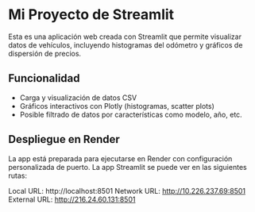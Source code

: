 # Mi Proyecto de Streamlit

Esta es una aplicación web creada con Streamlit que permite visualizar datos de vehículos, incluyendo histogramas del odómetro y gráficos de dispersión de precios.

## Funcionalidad
- Carga y visualización de datos CSV
- Gráficos interactivos con Plotly (histogramas, scatter plots)
- Posible filtrado de datos por características como modelo, año, etc.

## Despliegue en Render
La app está preparada para ejecutarse en Render con configuración personalizada de puerto.
La app Streamlit se puede ver en las siguientes rutas:
  
  Local URL: http://localhost:8501
  Network URL: http://10.226.237.69:8501
  External URL: http://216.24.60.131:8501
